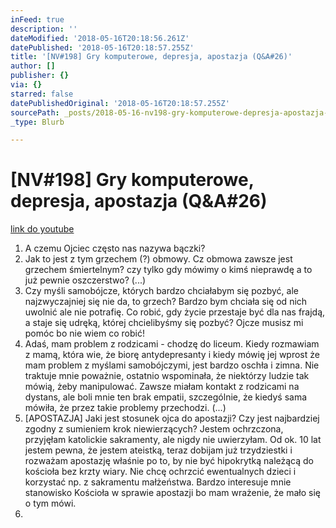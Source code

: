 ```yaml
---
inFeed: true
description: ''
dateModified: '2018-05-16T20:18:56.261Z'
datePublished: '2018-05-16T20:18:57.255Z'
title: '[NV#198] Gry komputerowe, depresja, apostazja (Q&A#26)'
author: []
publisher: {}
via: {}
starred: false
datePublishedOriginal: '2018-05-16T20:18:57.255Z'
sourcePath: _posts/2018-05-16-nv198-gry-komputerowe-depresja-apostazja-qanda26.md
_type: Blurb

---
```

# \[NV\#198\] Gry komputerowe, depresja, apostazja (Q&A\#26)
[link do youtube][0]

1. A czemu Ojciec często nas nazywa bączki?
2. Jak to jest z tym grzechem (?) obmowy. Cz obmowa zawsze jest grzechem śmiertelnym? czy tylko gdy mówimy o kimś nieprawdę a to już pewnie oszczerstwo? (...)
3. Czy myśli samobójcze, których bardzo chciałabym się pozbyć, ale najzwyczajniej się nie da, to grzech? Bardzo bym chciała się od nich uwolnić ale nie potrafię. Co robić, gdy życie przestaje być dla nas frajdą, a staje się udręką, której chcielibyśmy się pozbyć? Ojcze musisz mi pomóc bo nie wiem co robić!
4. Adaś, mam problem z rodzicami - chodzę do liceum. Kiedy rozmawiam z mamą, która wie, że biorę antydepresanty i kiedy mówię jej wprost że mam problem z myślami samobójczymi, jest bardzo oschła i zimna. Nie traktuje mnie poważnie, ostatnio wspominała, że niektórzy ludzie tak mówią, żeby manipulować. Zawsze miałam kontakt z rodzicami na dystans, ale boli mnie ten brak empatii, szczególnie, że kiedyś sama mówiła, że przez takie problemy przechodzi. (...)
5. \[APOSTAZJA\] Jaki jest stosunek ojca do apostazji? Czy jest najbardziej zgodny z sumieniem krok niewierzących? Jestem ochrzczona, przyjęłam katolickie sakramenty, ale nigdy nie uwierzyłam. Od ok. 10 lat jestem pewna, że jestem ateistką, teraz dobijam już trzydziestki i rozważam apostazję właśnie po to, by nie być hipokrytką należącą do kościoła bez krzty wiary. Nie chcę ochrzcić ewentualnych dzieci i korzystać np. z sakramentu małżeństwa. Bardzo interesuje mnie stanowisko Kościoła w sprawie apostazji bo mam wrażenie, że mało się o tym mówi.
6. 

[0]: https://www.youtube.com/watch?v=3arCAf72HdY
